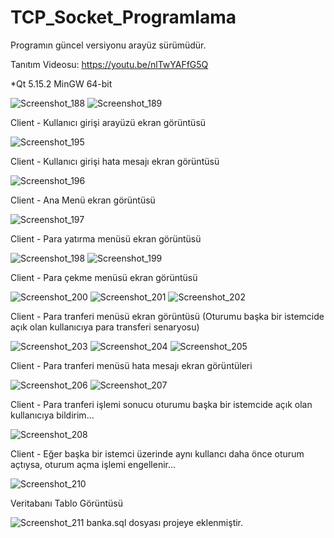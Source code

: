 # TCP_Socket_Programlama
Programın güncel versiyonu arayüz sürümüdür.

Tanıtım Videosu:
https://youtu.be/nlTwYAFfG5Q

*Qt 5.15.2 MinGW 64-bit

![Screenshot_188](https://user-images.githubusercontent.com/88648358/134529596-32993d34-8eed-4d85-a1eb-90ccd522392a.jpg)
![Screenshot_189](https://user-images.githubusercontent.com/88648358/134529678-d68b24f3-27e5-4498-92d9-2cb6316aeb34.jpg)

Client - Kullanıcı girişi arayüzü ekran görüntüsü

![Screenshot_195](https://user-images.githubusercontent.com/88648358/134529745-73a872df-e9f1-4cf7-80b8-70257faf4131.jpg)

Client - Kullanıcı girişi hata mesajı ekran görüntüsü

![Screenshot_196](https://user-images.githubusercontent.com/88648358/134529898-fdf236e6-af5f-4c5a-b452-298733ed41e9.jpg)

Client - Ana Menü ekran görüntüsü

![Screenshot_197](https://user-images.githubusercontent.com/88648358/134530195-556b341e-be26-4068-92a0-8a993f777d17.jpg)

Client - Para yatırma menüsü ekran görüntüsü

![Screenshot_198](https://user-images.githubusercontent.com/88648358/134530215-586cf541-aa4d-4039-88c7-e7837f66edd8.jpg)
![Screenshot_199](https://user-images.githubusercontent.com/88648358/134530310-88d4a8f0-8fb3-48f8-a82d-13903bb10cd2.jpg)

Client - Para çekme menüsü ekran görüntüsü

![Screenshot_200](https://user-images.githubusercontent.com/88648358/134530345-1ed8fed4-dfd3-4696-8dfc-baa4a5fdfc46.jpg)
![Screenshot_201](https://user-images.githubusercontent.com/88648358/134530439-af7062fa-5586-4cc8-812b-1e93727c9dc0.jpg) ![Screenshot_202](https://user-images.githubusercontent.com/88648358/134530462-143bde0f-fcd5-4697-8484-dc7dbf3ec540.jpg)

Client - Para tranferi menüsü ekran görüntüsü (Oturumu başka bir istemcide açık olan kullanıcıya para transferi senaryosu)

![Screenshot_203](https://user-images.githubusercontent.com/88648358/134530814-f9e8a9e9-335f-4d40-a6a7-a4fe9dd8254c.jpg)
![Screenshot_204](https://user-images.githubusercontent.com/88648358/134530842-c681dab5-3fbc-4d62-b80d-61c5bab243f9.jpg)
![Screenshot_205](https://user-images.githubusercontent.com/88648358/134530872-46c3213e-208c-4521-9d61-14d4c5df5564.jpg)

Client - Para tranferi menüsü hata mesajı ekran görüntüleri

![Screenshot_206](https://user-images.githubusercontent.com/88648358/134530894-5fb86dac-cd16-45a3-b332-4635a382ffea.jpg)
![Screenshot_207](https://user-images.githubusercontent.com/88648358/134530999-ebb8506d-a70b-4e77-9eb7-53d0f71ddfe7.jpg)

Client - Para tranferi işlemi sonucu oturumu başka bir istemcide açık olan kullanıcıya bildirim...

![Screenshot_208](https://user-images.githubusercontent.com/88648358/134531062-f16d5ee9-7545-4d5c-92ba-e5aef67c2ed8.jpg)

Client - Eğer başka bir istemci üzerinde aynı kullancı daha önce oturum açtıysa, oturum açma işlemi engellenir...

![Screenshot_210](https://user-images.githubusercontent.com/88648358/134531412-c170c210-2992-4401-bdb0-7ff8a0469a0c.jpg)

Veritabanı Tablo Görüntüsü

![Screenshot_211](https://user-images.githubusercontent.com/88648358/134532144-57b19838-9e23-490a-8a6f-accd4fe727a0.jpg)
banka.sql dosyası projeye eklenmiştir. 









